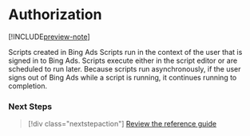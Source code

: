# Authorization

[!INCLUDE[preview-note](../includes/preview-note.md)]

Scripts created in Bing Ads Scripts run in the context of the user that is signed in to Bing Ads. Scripts execute either in the script editor or are scheduled to run later. Because scripts run asynchronously, if the user signs out of Bing Ads while a script is running, it continues running to completion.

### Next Steps

> [!div class="nextstepaction"]
> [Review the reference guide](../reference/BingAdsApp.md)


